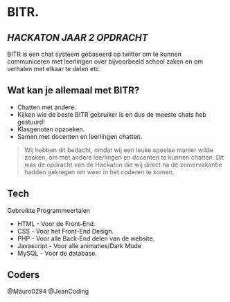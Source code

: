 # BITR.
## _HACKATON JAAR 2 OPDRACHT_

BITR is een chat systeem gebaseerd op twitter om te kunnen communiceren met leerlingen over bijvoorbeeld school zaken en om verhalen met elkaar te delen etc.


## Wat kan je allemaal met BITR?

- Chatten met andere.
- Kijken wie de beste BITR gebruiker is en dus de meeste chats heb gestuurd!
- Klasgenoten opzoeken.
- Samen met docenten en leerlingen chatten.



> Wij hebben dit bedacht, omdat wij een leuke speelse 
> manier wilde zoeken, om met andere leerlingen en docenten te kunnen chatten.
> Dit was de opdracht van de Hackaton die wij direct na de zomervakantie hadden
> gekregen om weer in het coderen te komen.


## Tech

Gebruikte Programmeertalen
- HTML - Voor de Front-End.
- CSS - Voor het Front-End Design.
- PHP - Voor alle Back-End delen van de website.
- Javascript - Voor alle animaties/Dark Mode
- MySQL - Voor de database.


## Coders

@Mauro0294
@JeanCoding

